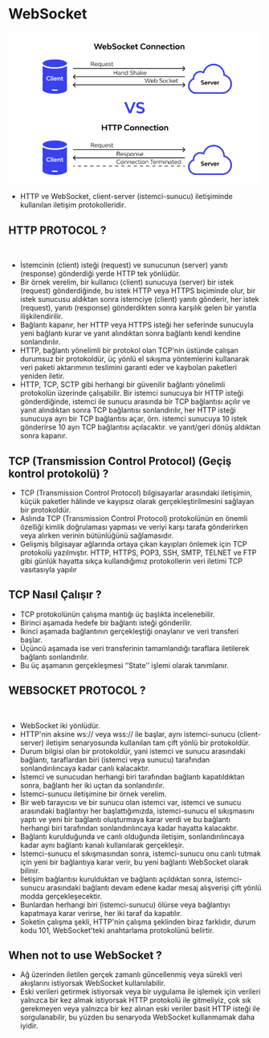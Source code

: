 # WebSocket

<img src="https://github.com/rasitesdmr/springboot-websocket/blob/master/image/ws1.png">

* HTTP ve WebSocket, client-server (istemci-sunucu) iletişiminde kullanılan iletişim protokolleridir.

## HTTP PROTOCOL ?

<img src="">

* İstemcinin (client) isteği (request) ve sunucunun (server) yanıtı (response) gönderdiği yerde HTTP tek yönlüdür.
* Bir örnek verelim, bir kullanıcı (client) sunucuya (server) bir istek (request) gönderdiğinde, bu istek
  HTTP veya HTTPS biçiminde olur, bir istek sunucusu aldıktan sonra istemciye (client) yanıtı gönderir,
  her istek (request), yanıtı (response) gönderdikten sonra karşılık gelen bir yanıtla ilişkilendirilir.
* Bağlantı kapanır, her HTTP veya HTTPS isteği her seferinde sunucuyla yeni bağlantı kurar ve yanıt alındıktan sonra
  bağlantı kendi kendine sonlandırılır.
* HTTP, bağlantı yönelimli bir protokol olan TCP'nin üstünde çalışan durumsuz bir protokoldür, üç yönlü el sıkışma
  yöntemlerini kullanarak veri paketi aktarımının teslimini garanti eder ve kaybolan paketleri yeniden iletir.
* HTTP, TCP, SCTP gibi herhangi bir güvenilir bağlantı yönelimli protokolün üzerinde çalışabilir. Bir istemci sunucuya
  bir HTTP isteği gönderdiğinde, istemci ile sunucu arasında bir TCP bağlantısı açılır ve yanıt alındıktan sonra TCP
  bağlantısı sonlandırılır, her HTTP isteği sunucuya ayrı bir TCP bağlantısı açar, örn. istemci sunucuya 10 istek
  gönderirse 10 ayrı TCP bağlantısı açılacaktır. ve yanıt/geri dönüş aldıktan sonra kapanır.

## TCP (Transmission Control Protocol) (Geçiş kontrol protokolü) ?

* TCP (Transmission Control Protocol) bilgisayarlar arasındaki iletişimin, küçük paketler hâlinde ve kayıpsız olarak
  gerçekleştirilmesini sağlayan bir protokoldür.
* Aslında TCP (Transmission Control Protocol) protokolünün en önemli özelliği kimlik doğrulaması yapması ve veriyi
  karşı tarafa gönderirken veya alırken verinin bütünlüğünü sağlamasıdır.
* Gelişmiş bilgisayar ağlarında ortaya çıkan kayıpları önlemek için TCP protokolü yazılmıştır.
  HTTP, HTTPS, POP3, SSH, SMTP, TELNET ve FTP gibi günlük hayatta sıkça kullandığımız protokollerin veri iletimi TCP
  vasıtasıyla yapılır

## TCP Nasıl Çalışır ?

* TCP protokolünün çalışma mantığı üç başlıkta incelenebilir.
* Birinci aşamada hedefe bir bağlantı isteği gönderilir.
* İkinci aşamada bağlantının gerçekleştiği onaylanır ve veri transferi başlar.
* Üçüncü aşamada ise veri transferinin tamamlandığı taraflara iletilerek bağlantı sonlandırılır.
* Bu üç aşamanın gerçekleşmesi ‘’State’’ işlemi olarak tanımlanır.

## WEBSOCKET PROTOCOL ?

<img src="">

* WebSocket iki yönlüdür.
* HTTP'nin aksine ws:// veya wss:// ile başlar, aynı istemci-sunucu (client-server) iletişim senaryosunda kullanılan tam
  çift yönlü bir protokoldür.
* Durum bilgisi olan bir protokoldür, yani istemci ve sunucu arasındaki bağlantı, taraflardan biri (istemci veya sunucu)
  tarafından sonlandırılıncaya kadar canlı kalacaktır.
* İstemci ve sunucudan herhangi biri tarafından bağlantı kapatıldıktan sonra, bağlantı her iki uçtan da sonlandırılır.
* İstemci-sunucu iletişimine bir örnek verelim.
* Bir web tarayıcısı ve bir sunucu olan istemci var, istemci ve sunucu arasındaki bağlantıyı her başlattığımızda,
  istemci-sunucu el sıkışmasını yaptı ve yeni bir bağlantı oluşturmaya karar verdi ve bu bağlantı herhangi biri
  tarafından
  sonlandırılıncaya kadar hayatta kalacaktır.
* Bağlantı kurulduğunda ve canlı olduğunda iletişim, sonlandırılıncaya kadar aynı bağlantı kanalı kullanılarak
  gerçekleşir.
* İstemci-sunucu el sıkışmasından sonra, istemci-sunucu onu canlı tutmak için yeni bir bağlantıya karar verir,
  bu yeni bağlantı WebSocket olarak bilinir.
* İletişim bağlantısı kurulduktan ve bağlantı açıldıktan sonra, istemci-sunucu arasındaki bağlantı devam edene kadar
  mesaj alışverişi çift yönlü modda gerçekleşecektir.
* Bunlardan herhangi biri (istemci-sunucu) ölürse veya bağlantıyı kapatmaya karar verirse, her iki taraf da kapatılır.
* Soketin çalışma şekli, HTTP'nin çalışma şeklinden biraz farklıdır, durum kodu 101, WebSocket'teki anahtarlama
  protokolünü belirtir.

## When not to use WebSocket ?

* Ağ üzerinden iletilen gerçek zamanlı güncellenmiş veya sürekli veri akışlarını istiyorsak WebSocket kullanılabilir.
* Eski verileri getirmek istiyorsak veya bir uygulama ile işlemek için verileri yalnızca bir kez almak istiyorsak
  HTTP protokolü ile gitmeliyiz, çok sık gerekmeyen veya yalnızca bir kez alınan eski veriler basit HTTP isteği ile
  sorgulanabilir, bu yüzden bu senaryoda WebSocket kullanmamak daha iyidir.

<img src="">